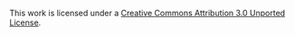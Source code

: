 This work is licensed under a [Creative Commons Attribution 3.0 Unported License](http://creativecommons.org/licenses/by/3.0/).
